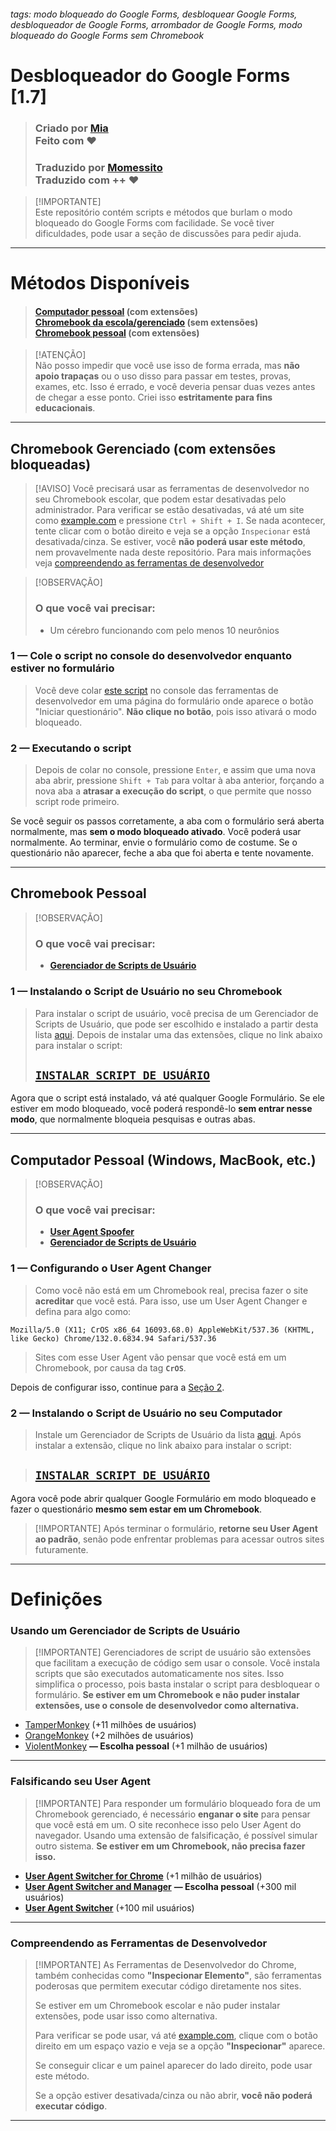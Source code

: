 

###### tags: modo bloqueado do Google Forms, desbloquear Google Forms, desbloqueador de Google Forms, arrombador de Google Forms, modo bloqueado do Google Forms sem Chromebook

# Desbloqueador do Google Forms \[1.7]

> ### Criado por [Mia](https://github.com/xNasuni/)<br>Feito com ❤
> ### Traduzido por [Momessito](https://github.com/Momessito/)<br>Traduzido com ++ ❤

> \[!IMPORTANTE]<br>Este repositório contém scripts e métodos que burlam o modo bloqueado do Google Forms com facilidade. Se você tiver dificuldades, pode usar a seção de discussões para pedir ajuda.

---

# Métodos Disponíveis

> #### [Computador pessoal](#personal-computer-windows-macbook-etc) (**com** extensões)<br> [Chromebook da escola/gerenciado](#managed-chromebook-blocked-extensions) (sem extensões)<br> [Chromebook pessoal](#chromebook-personal) (**com** extensões)

> \[!ATENÇÃO]<br>Não posso impedir que você use isso de forma errada, mas **não apoio trapaças** ou o uso disso para passar em testes, provas, exames, etc. Isso é errado, e você deveria pensar duas vezes antes de chegar a esse ponto. Criei isso **estritamente para fins educacionais**.

---

## Chromebook Gerenciado (com extensões bloqueadas)

> \[!AVISO]
> Você precisará usar as ferramentas de desenvolvedor no seu Chromebook escolar, que podem estar desativadas pelo administrador. Para verificar se estão desativadas, vá até um site como [example.com](https://example.com) e pressione `Ctrl + Shift + I`. Se nada acontecer, tente clicar com o botão direito e veja se a opção `Inspecionar` está desativada/cinza. Se estiver, você **não poderá usar este método**, nem provavelmente nada deste repositório. Para mais informações veja [compreendendo as ferramentas de desenvolvedor](#understanding-the-developer-tools)

> \[!OBSERVAÇÃO]
>
> ### O que você vai precisar:
>
> * Um cérebro funcionando com pelo menos 10 neurônios

### 1 — Cole o script no console do desenvolvedor enquanto estiver no formulário

> Você deve colar [este script](https://github.com/xNasuni/google-forms-unlocker/tree/main/script.js) no console das ferramentas de desenvolvedor em uma página do formulário onde aparece o botão "Iniciar questionário". **Não clique no botão**, pois isso ativará o modo bloqueado.

### 2 — Executando o script

> Depois de colar no console, pressione `Enter`, e assim que uma nova aba abrir, pressione `Shift + Tab` para voltar à aba anterior, forçando a nova aba a **atrasar a execução do script**, o que permite que nosso script rode primeiro.

Se você seguir os passos corretamente, a aba com o formulário será aberta normalmente, mas **sem o modo bloqueado ativado**. Você poderá usar normalmente. Ao terminar, envie o formulário como de costume. Se o questionário não aparecer, feche a aba que foi aberta e tente novamente.

---

## Chromebook Pessoal

> \[!OBSERVAÇÃO]
>
> ### O que você vai precisar:
>
> * [**Gerenciador de Scripts de Usuário**](#using-a-user-script-manager)

### 1 — Instalando o Script de Usuário no seu Chromebook

> Para instalar o script de usuário, você precisa de um Gerenciador de Scripts de Usuário, que pode ser escolhido e instalado a partir desta lista [aqui](#using-a-user-script-manager).
> Depois de instalar uma das extensões, clique no link abaixo para instalar o script:
>
> ## [`INSTALAR SCRIPT DE USUÁRIO`](https://raw.githubusercontent.com/xNasuni/google-forms-unlocker/main/script.user.js)

Agora que o script está instalado, vá até qualquer Google Formulário. Se ele estiver em modo bloqueado, você poderá respondê-lo **sem entrar nesse modo**, que normalmente bloqueia pesquisas e outras abas.

---

## Computador Pessoal (Windows, MacBook, etc.)

> \[!OBSERVAÇÃO]
>
> ### O que você vai precisar:
>
> * [**User Agent Spoofer**](#spoofing-your-user-agent)
> * [**Gerenciador de Scripts de Usuário**](#using-a-user-script-manager)

### 1 — Configurando o User Agent Changer

> Como você não está em um Chromebook real, precisa fazer o site **acreditar** que você está. Para isso, use um User Agent Changer e defina para algo como:

```
Mozilla/5.0 (X11; CrOS x86_64 16093.68.0) AppleWebKit/537.36 (KHTML, like Gecko) Chrome/132.0.6834.94 Safari/537.36
```

> Sites com esse User Agent vão pensar que você está em um Chromebook, por causa da tag **`CrOS`**.

Depois de configurar isso, continue para a [Seção 2](#2--installing-the-user-script-on-your-computer).

### 2 — Instalando o Script de Usuário no seu Computador

> Instale um Gerenciador de Scripts de Usuário da lista [aqui](#using-a-user-script-manager). Após instalar a extensão, clique no link abaixo para instalar o script:

> ## [`INSTALAR SCRIPT DE USUÁRIO`](https://raw.githubusercontent.com/xNasuni/google-forms-unlocker/main/script.user.js)

Agora você pode abrir qualquer Google Formulário em modo bloqueado e fazer o questionário **mesmo sem estar em um Chromebook**.

> \[!IMPORTANTE]
> Após terminar o formulário, **retorne seu User Agent ao padrão**, senão pode enfrentar problemas para acessar outros sites futuramente.

---

# Definições

### Usando um Gerenciador de Scripts de Usuário

> \[!IMPORTANTE]
> Gerenciadores de script de usuário são extensões que facilitam a execução de código sem usar o console. Você instala scripts que são executados automaticamente nos sites. Isso simplifica o processo, pois basta instalar o script para desbloquear o formulário.
> **Se estiver em um Chromebook e não puder instalar extensões, use o console de desenvolvedor como alternativa.**

* [TamperMonkey](https://chromewebstore.google.com/detail/tampermonkey/dhdgffkkebhmkfjojejmpbldmpobfkfo) (+11 milhões de usuários)
* [OrangeMonkey](https://chromewebstore.google.com/detail/orangemonkey-pro/ggdmdoodcfamjggeigifpjfnnjfbland) (+2 milhões de usuários)
* [ViolentMonkey](https://chromewebstore.google.com/detail/violentmonkey/jinjaccalgkegednnccohejagnlnfdag) **— Escolha pessoal** (+1 milhão de usuários)

---

### Falsificando seu User Agent

> \[!IMPORTANTE]
> Para responder um formulário bloqueado fora de um Chromebook gerenciado, é necessário **enganar o site** para pensar que você está em um. O site reconhece isso pelo User Agent do navegador. Usando uma extensão de falsificação, é possível simular outro sistema.
> **Se estiver em um Chromebook, não precisa fazer isso.**

* [**User Agent Switcher for Chrome**](https://chromewebstore.google.com/detail/user-agent-switcher-for-c/djflhoibgkdhkhhcedjiklpkjnoahfmg) (+1 milhão de usuários)
* [**User Agent Switcher and Manager**](https://chromewebstore.google.com/detail/user-agent-switcher-and-m/bhchdcejhohfmigjafbampogmaanbfkg) **— Escolha pessoal** (+300 mil usuários)
* [**User Agent Switcher**](https://chromewebstore.google.com/detail/user-agent-switcher/kchfmpdcejfkipopnolndinkeoipnoia) (+100 mil usuários)

---

### Compreendendo as Ferramentas de Desenvolvedor

> \[!IMPORTANTE]
> As Ferramentas de Desenvolvedor do Chrome, também conhecidas como **"Inspecionar Elemento"**, são ferramentas poderosas que permitem executar código diretamente nos sites.
>
> Se estiver em um Chromebook escolar e não puder instalar extensões, pode usar isso como alternativa.
>
> Para verificar se pode usar, vá até [example.com](https://example.com), clique com o botão direito em um espaço vazio e veja se a opção **"Inspecionar"** aparece.
>
> Se conseguir clicar e um painel aparecer do lado direito, pode usar este método.
>
> Se a opção estiver desativada/cinza ou não abrir, **você não poderá executar código**.

---
